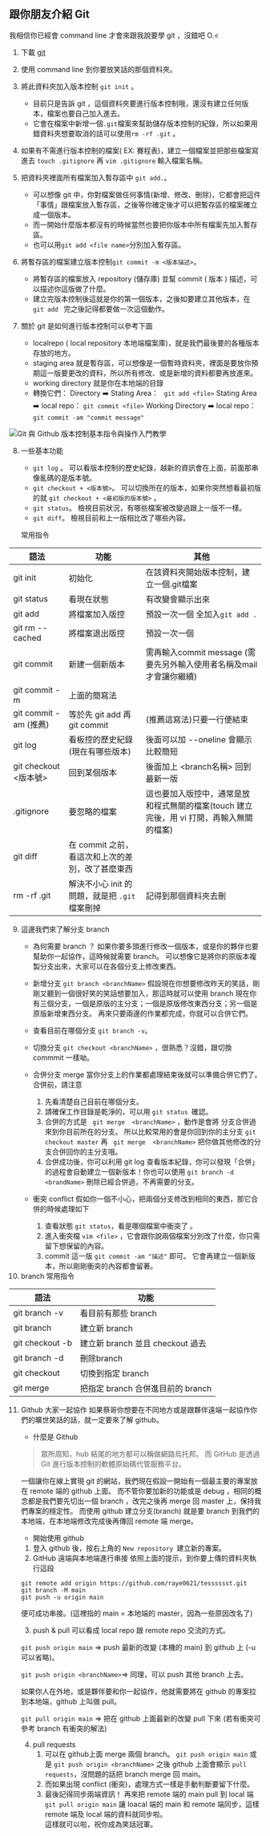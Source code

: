 ## 跟你朋友介紹 Git
我相信你已經會 command line 才會來跟我說要學 git ，沒錯吧 O.<
1. 下載 [git](https://git-scm.com/downloads) 
2. 使用 command line 到你要放笑話的那個資料夾。
3. 將此資料夾加入版本控制 `git init` 。 
   - 目前只是告訴 git ，這個資料夾要進行版本控制哦，還沒有建立任何版本，檔案也要自己加入進去。
   - 它會在檔案中新增一個`.git`檔案來幫助儲存版本控制的紀錄，所以如果用錯資料夾想要取消的話可以使用`rm -rf .git` 。
4. 如果有不需進行版本控制的檔案( EX: 賽程表)，建立一個檔案並把那些檔案寫進去
    `touch .gitignore` 再 `vim .gitignore` 輸入檔案名稱。
5. 把資料夾裡面所有檔案加入暫存區中 `git add.`。
   - 可以想像 git 中，你對檔案做任何事情(新增、修改、刪除)，它都會把這件「事情」跟檔案放入暫存區，之後等你確定後才可以把暫存區的檔案確立成一個版本。
   - 而一開始什麼版本都沒有的時候當然也要把你版本中所有檔案先加入暫存區。
   - 也可以用`git add <file name>`分別加入暫存區。
6. 將暫存區的檔案建立版本控制`git commit -m <版本描述>`。
   - 將暫存區的檔案放入 repository (儲存庫) 並幫 commit ( 版本 ) 描述，可以描述你這版做了什麼。
   - 建立完版本控制後這就是你的第一個版本，之後如要建立其他版本，在 `git add ` 完之後記得都要做一次這個動作。

7. 關於 git 是如何進行版本控制可以參考下圖
   - localrepo ( local repository 本地端檔案庫)，就是我們最後要的各種版本存放的地方。
   - staging area 就是暫存區，可以想像是一個暫時資料夾，裡面是要放你預期這一版要更改的資料，所以所有修改、或是新增的資料都要再放進來。
   - working directory 就是你在本地端的目錄 
   - 轉換它們：
Directory ➡️ Stating Area： ` git add <file>`
Stating Area ➡️ local repo：  `git commit <file>`
Working Directory ➡️ local repo： `git commit -am "commit message"`

![Git 與 Github 版本控制基本指令與操作入門教學](https://static.coderbridge.com/img/techbridge/images/kdchang/cs101/git-workflow.png)

8. 一些基本功能
   - `git log` 。
   可以看版本控制的歷史紀錄，越新的資訊會在上面，前面那串像亂碼的是版本號。
   - `git checkout + <版本號>`。
   可以切換所在的版本，如果你突然想看最初版的就 `git checkout + <最初版的版本號>` 。
   - `git status`。
   檢視目前狀況，有哪些檔案被改變過跟上一版不一樣。
   - `git diff`。
   檢視目前和上一版相比改了哪些內容。
   
   常用指令
   
|語法|功能|其他|
|----|---|---|
|git init|初始化|在該資料夾開始版本控制，建立一個.git檔案
|git status|看現在狀態|有改變會顯示出來|
|git add <fileName>|將檔案加入版控|預設一次一個 全加入`git add .`|
|git rm --cached <fileName>|將檔案退出版控|預設一次一個
|git commit |新建一個新版本|需再輸入commit message (需要先另外輸入使用者名稱及mail才會讓你繼續)
|git commit -m <commit message>|上面的簡寫法|
|git commit -am <commit message>(推薦) |等於先 git add 再 git commit| (推薦這寫法)只要一行便結束
|git log|看板控的歷史紀錄(現在有哪些版本)|後面可以加 --oneline 會顯示比較簡短|
|git checkout <版本號>|回到某個版本|後面加上 <branch名稱> 回到最新一版
|.gitignore|要忽略的檔案|這也要加入版控中，通常是放和程式無關的檔案(touch 建立完後，用 vi 打開，再輸入無關的檔案)|
|git diff|在 commit 之前，看這次和上次的差別，改了甚麼東西
|rm -rf .git|解決不小心 init 的問題，就是把 `.git` 檔案刪掉|記得到那個資料夾去刪

   
9. 這邊我們來了解分支 branch
   - 為何需要 branch ？
     如果你要多頭進行修改一個版本，或是你的夥伴也要幫助你一起協作，這時候就需要 branch。 
     可以想像它是將你的原版本複製分支出來，大家可以在各個分支上修改東西。
     
     
   - 新增分支 `git branch <branchName>`
     假設現在你想要修改昨天的笑話，剛剛又聽到一個很好笑的笑話想要加入，那這時就可以使用 branch
     現在你有三個分支，一個是原版的主分支；一個是原版修改東西分支；另一個是原版新增東西分支。
     再來只要兩邊的作業都完成，你就可以合併它們。
     
   - 查看目前在哪個分支 `git branch -v`。
   
   - 切換分支 `git checkout <branchName>` ，很熟悉？沒錯，跟切換 commmit 一樣呦。
   
   - 合併分支 merge
     當你分支上的作業都處理結束後就可以準備合併它們了。
     合併前，請注意
     1. 先看清楚自己目前在哪個分支。
     2. 請確保工作目錄是乾淨的，可以用 `git status `確認。
     3. 合併的方式是 ` git merge  <branchName>` ，動作是會將 <branchName> 分支合併過來到你目前所在的分支。
     所以比較常用的會是你回到你的主分支 `git checkout master` 再 ` git merge  <branchName>` 把你做其他修改的分支合併回你的主分支哦。
     4. 合併成功後，你可以利用 git log 查看版本紀錄，你可以發現「合併」的過程會自動建立一個新版本！你也可以使用 `git branch -d <brandName>` 刪除已經合併過，不再需要的分支。
     
   - 衝突 conflict
     假如你一個不小心，把兩個分支修改到相同的東西，那它合併的時候處理如下
     1. 查看狀態 `git status`，看是哪個檔案中衝突了 。
     2. 進入衝突檔 `vim <file>` ，它會跟你說兩個檔案分別改了什麼，你只需留下想保留的內容。
     3. commit 這一版 `git commit -am "描述"` 即可。
     它會再建立一個新版本，所以剛剛衝突的內容都會留著。
10. branch 常用指令
    
|      語法     |      功能       |
|--------------|-----------------|
|git branch  -v|看目前有那些 branch|
|git branch <branchName>|建立新 branch|
|git checkout -b  <branchName>|建立新 branch 並且 checkout 過去|
|git branch  -d <branchName>|刪除branch|
|git checkout <branchName>|切換到指定 branch|跟切換 commmit 一樣|
|git merge <branchName>|把指定 branch 合併進目前的 branch|

11. Github 大家一起協作
    如果蔡哥你想要在不同地方或是跟夥伴遠端一起協作你們的曠世笑話的話，就一定要來了解 github。
    - 什麼是 Github 
    >眾所周知，hub 結尾的地方都可以稱做網路烏托邦。
    而 GitHub 是透過 Git 進行版本控制的軟體原始碼代管服務平台。

    一個讓你在線上實現 git 的網站，我們現在假設一開始有一個最主要的專案放在 remote 端的 github 上面。
    而不管你要加新的功能或是 debug ，相同的概念都是我們要先切出一個 branch ，改完之後再 merge 回 master 上，保持我們專案的穩定性。
    而使用 github 建立分支(branch) 就是要 branch 到我們的本地端，在本地端修改完成後再傳回 remote 端 merge。
    
    - 開始使用 github 
    1. 登入 github 後，按右上角的 `New repository `建立新的專案。
    2. GitHub 遠端與本地端進行串接
    依照上面的提示，到你要上傳的資料夾執行這段

    ```
    git remote add origin https://github.com/raye0621/tesssssst.git
    git branch -M main
    git push -u origin main
    ```
    便可成功串接。(這裡指的 main = 本地端的 master，因為一些原因改名了)
    
    3. push & pull
    可以看成 local repo 跟 remote repo 交流的方式。
    
    `git push origin main` => push 最新的改變 (本機的 main) 到 github 上 (-u 可以省略)。

    `git push origin <branchName>`=> 同理，可以 push 其他 branch 上去。

    如果你人在外地，或是夥伴要和你一起協作，他就需要將在 github 的專案拉到本地端，github 上叫做 pull。

    `git pull origin main` => 把在 github 上面最新的改變 pull 下來 (若有衝突可參考 branch 有衝突的解法)
    
     4. pull requests
        1. 可以在 github上面 merge 兩個 branch。
    `git push origin main` 或是 `git push origin <branchName>` 
    之後 github 上面會顯示 `pull requests`，沒問題的話把 branch merge 回 main。
         2. 而如果出現 conflict (衝突)，處理方式一樣是手動判斷要留下什麼。
        3. 最後記得同步兩端資訊！ 
        再來把 remote 端的 main pull 到 local 端
        `git pull origin main`
        讓 loacal 端的 main 和  remote 端同步，這樣 remote 端及 local 端的資料就同步啦。    
    這樣就可以啦，祝你成為笑話冠軍。

